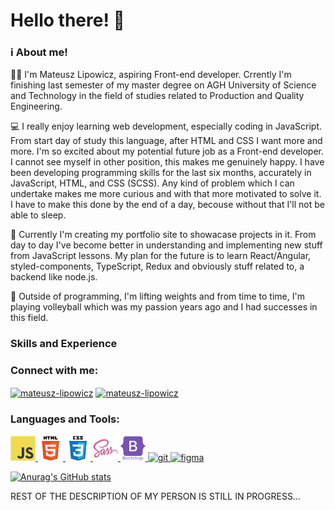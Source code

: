 # Hello there! 👋

### ℹ️ About me!

🧑‍🎓  I'm Mateusz Lipowicz, aspiring Front-end developer. Crrently I'm finishing last semester of my master degree on AGH University of Science and Technology in the field of studies related to Production and Quality Engineering. 

💻  I really enjoy learning web development, especially coding in JavaScript. From start day of study this language, after HTML and CSS I want more and more. I'm so excited about my potential future job as a Front-end developer. I cannot see myself in other position, this makes me genuinely happy. I have been developing programming skills for the last six months, accurately in JavaScript, HTML, and CSS (SCSS). Any kind of problem which I can undertake makes me more curious and with that more motivated to solve it. I have to make this done by the end of a day, becouse without that I'll not be able to sleep.

🧔  Currently I'm creating my portfolio site to showacase projects in it. From day to day I've become better in understanding and implementing new stuff from JavaScript lessons. My plan for the future is to learn React/Angular, styled-components, TypeScript, Redux and obviously stuff related to, a backend like node.js. 

🏐  Outside of programming, I'm lifting weights and from time to time, I'm playing volleyball which was my passion years ago and I had successes in this field. 


### Skills and Experience


<h3 align="left">Connect with me:</h3>
<p align="left">
  
<a href="https://fb.com/mateusz-lipowicz" target="blank"><img align="center" src="https://raw.githubusercontent.com/rahuldkjain/github-profile-readme-generator/master/src/images/icons/Social/facebook.svg" alt="mateusz-lipowicz" height="30" width="40" /></a>
<a href="https://linkedin.com/in/mateusz-lipowicz" target="blank"><img align="center" src="https://raw.githubusercontent.com/rahuldkjain/github-profile-readme-generator/master/src/images/icons/Social/linked-in-alt.svg" alt="mateusz-lipowicz" height="30" width="40" /></a>
</p>

<h3 align="left">Languages and Tools:</h3>


<p align="left"> <a href="https://developer.mozilla.org/en-US/docs/Web/JavaScript" target="_blank" rel="noreferrer"> <img src="https://raw.githubusercontent.com/devicons/devicon/master/icons/javascript/javascript-original.svg" alt="javascript" width="40" height="40"/> </a> <a href="https://www.w3.org/html/" target="_blank" rel="noreferrer"> <img src="https://raw.githubusercontent.com/devicons/devicon/master/icons/html5/html5-original-wordmark.svg" alt="html5" width="40" height="40"/> </a> <a href="https://www.w3schools.com/css/" target="_blank" rel="noreferrer"> <img src="https://raw.githubusercontent.com/devicons/devicon/master/icons/css3/css3-original-wordmark.svg" alt="css3" width="40" height="40"/> </a> <a href="https://sass-lang.com" target="_blank" rel="noreferrer"> <img src="https://raw.githubusercontent.com/devicons/devicon/master/icons/sass/sass-original.svg" alt="sass" width="40" height="40"/> </a> <a href="https://getbootstrap.com" target="_blank" rel="noreferrer"> <img src="https://raw.githubusercontent.com/devicons/devicon/master/icons/bootstrap/bootstrap-plain-wordmark.svg" alt="bootstrap" width="40" height="40"/> </a>
<a href="https://git-scm.com/" target="_blank" rel="noreferrer"> <img src="https://www.vectorlogo.zone/logos/git-scm/git-scm-icon.svg" alt="git" width="40" height="40"/> </a> <a href="https://www.figma.com/" target="_blank" rel="noreferrer"> <img src="https://www.vectorlogo.zone/logos/figma/figma-icon.svg" alt="figma" width="40" height="40"/> </a> </p>



[![Anurag's GitHub stats](https://github-readme-stats.vercel.app/api?username=matlipowicz)](https://github.com/anuraghazra/github-readme-stats)

REST OF THE DESCRIPTION OF MY PERSON IS STILL IN PROGRESS...


